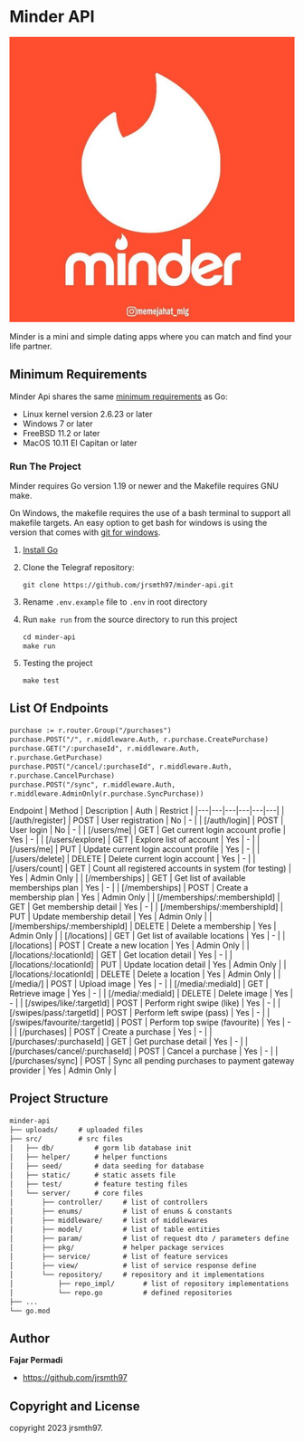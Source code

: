 
# Minder API

![Minder](src/static/images/minder.jpg "minder")

Minder is a mini and simple dating apps where you can match and find your life partner. 

## Minimum Requirements

Minder Api shares the same [minimum requirements][] as Go:

- Linux kernel version 2.6.23 or later
- Windows 7 or later
- FreeBSD 11.2 or later
- MacOS 10.11 El Capitan or later

[minimum requirements]: https://github.com/golang/go/wiki/MinimumRequirements#minimum-requirements

### Run The Project

Minder requires Go version 1.19 or newer and the Makefile requires GNU make.

On Windows, the makefile requires the use of a bash terminal to support all makefile targets.
An easy option to get bash for windows is using the version that comes with [git for windows](https://gitforwindows.org/).

1. [Install Go](https://golang.org/doc/install)
2. Clone the Telegraf repository:

   ```shell
   git clone https://github.com/jrsmth97/minder-api.git
   ```

3. Rename `.env.example` file to `.env` in root directory
4. Run `make run` from the source directory to run this project

   ```shell
   cd minder-api
   make run
   ```

5. Testing the project

   ```shell
   make test
   ```

## List Of Endpoints

	purchase := r.router.Group("/purchases")
	purchase.POST("/", r.middleware.Auth, r.purchase.CreatePurchase)
	purchase.GET("/:purchaseId", r.middleware.Auth, r.purchase.GetPurchase)
	purchase.POST("/cancel/:purchaseId", r.middleware.Auth, r.purchase.CancelPurchase)
	purchase.POST("/sync", r.middleware.Auth, r.middleware.AdminOnly(r.purchase.SyncPurchase))

Endpoint | Method | Description | Auth | Restrict |
|---|---|---|---|---|---|
| [/auth/register] | POST | User registration | No | - | 
| [/auth/login] | POST | User login | No | - | 
| [/users/me] | GET | Get current login account profie | Yes | - | 
| [/users/explore] | GET | Explore list of account | Yes | - | 
| [/users/me] | PUT | Update current login account profile | Yes | - | 
| [/users/delete] | DELETE | Delete current login account | Yes | - | 
| [/users/count] | GET | Count all registered accounts in system (for testing) | Yes | Admin Only | 
| [/memberships] | GET | Get list of available memberships plan | Yes | - | 
| [/memberships] | POST | Create a membership plan | Yes | Admin Only | 
| [/memberships/:membershipId] | GET | Get membership detail | Yes | - | 
| [/memberships/:membershipId] | PUT | Update membership detail | Yes | Admin Only | 
| [/memberships/:membershipId] | DELETE | Delete a membership | Yes | Admin Only | 
| [/locations] | GET | Get list of available locations | Yes | - | 
| [/locations] | POST | Create a new location | Yes | Admin Only | 
| [/locations/:locationId] | GET | Get location detail | Yes | - | 
| [/locations/:locationId] | PUT | Update location detail | Yes | Admin Only | 
| [/locations/:locationId] | DELETE | Delete a location | Yes | Admin Only | 
| [/media/] | POST | Upload image | Yes | - | 
| [/media/:mediaId] | GET | Retrieve image | Yes | - | 
| [/media/:mediaId] | DELETE | Delete image | Yes | - | 
| [/swipes/like/:targetId] | POST | Perform right swipe (like) | Yes | - | 
| [/swipes/pass/:targetId] | POST | Perform left swipe (pass) | Yes | - | 
| [/swipes/favourite/:targetId] | POST | Perform top swipe (favourite) | Yes | - | 
| [/purchases] | POST | Create a purchase | Yes | - | 
| [/purchases/:purchaseId] | GET | Get purchase detail | Yes | - | 
| [/purchases/cancel/:purchaseId] | POST | Cancel a purchase | Yes | - | 
| [/purchases/sync] | POST | Sync all pending purchases to payment gateway provider | Yes | Admin Only | 

## Project Structure

```
minder-api
├── uploads/     # uploaded files
├── src/         # src files
│   ├── db/          # gorm lib database init
│   ├── helper/      # helper functions
│   ├── seed/        # data seeding for database
│   ├── static/      # static assets file
│   ├── test/        # feature testing files
│   └── server/      # core files
│       ├── controller/     # list of controllers
│       ├── enums/          # list of enums & constants
│       ├── middleware/     # list of middlewares
│       ├── model/          # list of table entities
│       ├── param/          # list of request dto / parameters define
│       ├── pkg/            # helper package services 
│       ├── service/        # list of feature services
│       ├── view/           # list of service response define
│       └── repository/     # repository and it implementations
│           ├── repo_impl/       # list of repository implementations
│           └── repo.go          # defined repositories
├── ... 
└── go.mod
```

## Author

**Fajar Permadi**
* <https://github.com/jrsmth97>

## Copyright and License

copyright 2023 jrsmth97.   
